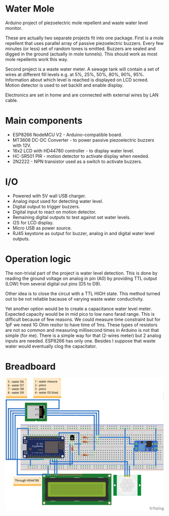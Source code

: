 # Water Mole

Arduino project of piezoelectric mole repellent and waste water level monitor.

These are actually two separate projects fit into one package. First is a mole repellent that uses parallel array of passive piezoelectric buzzers. Every few minutes (or less) set of random tones is emitted. Buzzers are sealed and digged in the ground (actually in mole tunnels). This should work as most mole repellents work this way.

Second project is a waste water meter. A sewage tank will contain a set of wires at different fill levels e.g. at 5%, 25%, 50%, 80%, 90%, 95%. Information about which level is reached is displayed on LCD screed. Motion detector is used to set backlit and enable display.

Electronics are set in home and are connected with external wires by LAN cable. 

# Main components

* ESP8266 NodeMCU V2 - Arduino-compatible board.
* MT3608 DC-DC Converter - to power passive piezoelectric buzzers with 12V.
* 16x2 LCD with HD44780 controller - to display water level.
* HC-SR501 PIR - motion detector to activate display when needed.
* 2N2222 - NPN transistor used as a switch to activate buzzers.

# I/O

* Powered with 5V wall USB charger.
* Analog input used for detecting water level.
* Digital output to trigger buzzers.
* Digital input to react on motion detector.
* Remaining digital outputs to test against set water levels.
* I2S for LCD display.
* Micro USB as power source.
* RJ45 keystone as output for buzzer, analog in and digital water level outputs.

# Operation logic

The non-trivial part of the project is water level detection. This is done by reading the ground voltage on analog in pin (A0) by providing TTL output (LOW) from several digital out pins (D5 to D9).

Other idea is to close the circut with a TTL HIGH state. This method turned out to be not reliable bacause of varying waste water conductivity.

Yet another option would be to create a capacitance water level meter. Expected capacity would be in mid pico to low nano farad range. This is difficult because of few reasons. We could measure time constraint but for 1pF we need 1G Ohm resitor to have time of 1ms. These types of resistors are not so common and measuring millisecond times in Arduino is not that simple (for me). There is a simple way for that (2-wires meter) but 2 analog inputs are needed. ESP8266 has only one. Besides I suppose that waste water would eventually clog the capacitator.

# Breadboard

![Breadboard](docs/water-mole_bb.png)
